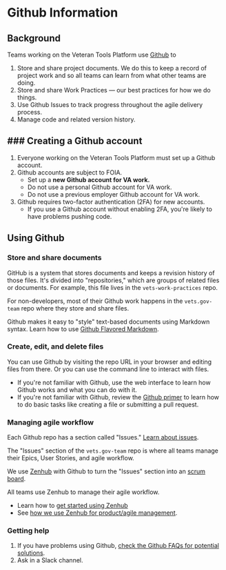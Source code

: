 # Github Information


## Background

Teams working on the Veteran Tools Platform use [Github](https://github.com/department-of-veterans-affairs) to

1. Store and share project documents. We do this to keep a record of project work and so all teams can learn from what other teams are doing.
2. Store and share Work Practices &#8212; our best practices for how we do things.
3. Use Github Issues to track progress throughout the agile delivery process.
4. Manage code and related version history.


## ### Creating a Github account

1. Everyone working on the Veteran Tools Platform must set up a Github account.
1. Github accounts are subject to FOIA.
    * Set up a **new Github account for VA work.**
    * Do not use a personal Github account for VA work.
    * Do not use a previous employer Github account for VA work.
1. Github requires two-factor authentication (2FA) for new accounts.
    * If you use a Github account without enabling 2FA, you're likely to have problems pushing code.

## Using Github

### Store and share documents

GitHub is a system that stores documents and keeps a revision history of those files. It's divided into "repositories," which are groups of related files or documents. For example, this file lives in the ```vets-work-practices``` repo.

For non-developers, most of their Github work happens in the ```vets.gov-team``` repo where they store and share files.

Github makes it easy to "style" text-based documents using Markdown syntax. Learn how to use [Github Flavored Markdown](https://guides.github.com/features/mastering-markdown/).


### Create, edit, and delete files

You can use Github by visiting the repo URL in your browser and editing files from there. Or you can use the command line to interact with files.

* If you're not familiar with Github, use the web interface to learn how Github works and what you can do with it.
* If you're not familiar with Github, review the [Github primer](github-primer.md) to learn how to do basic tasks like creating a file or submitting a pull request.


### Managing agile workflow

Each Github repo has a section called "Issues." [Learn about issues](https://guides.github.com/features/issues/).

The "Issues" section of the ```vets.gov-team``` repo is where all teams manage their Epics, User Stories, and agile workflow.

We use [Zenhub]() with Github to turn the "Issues" section into an [scrum board](https://en.wikipedia.org/wiki/Scrum_(software_development)).

All teams use Zenhub to manage their agile workflow.
* Learn how to [get started using Zenhub](https://github.com/department-of-veterans-affairs/vets.gov-team/blob/master/Work%20Practices/Onboarding%20and%20Offboarding/zenhub_onboarding.pdf)
* See [how we use Zenhub for product/agile management](https://github.com/department-of-veterans-affairs/vets.gov-team/blob/master/Work%20Practices/Product%20Management/zenhub_product_management.pdf).


### Getting help    

1. If you have problems using Github, [check the Github FAQs for potential solutions](../faqs.md#github).
2. Ask in a Slack channel.
